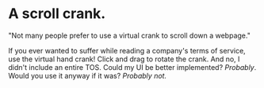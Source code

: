 # A scroll crank.

"Not many people prefer to use a virtual crank to scroll down a webpage."

If you ever wanted to suffer while reading a company's terms of service, use the virtual hand crank!
Click and drag to rotate the crank.
And no, I didn't include an entire TOS.
Could my UI be better implemented? *Probably*. Would you use it anyway if it was? *Probably not.*
